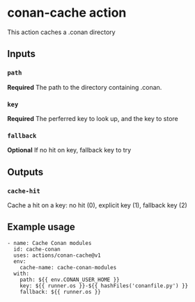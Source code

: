 # conan-cache action

This action caches a .conan directory

## Inputs

### `path`

**Required** The path to the directory containing .conan.

### `key`

**Required** The perferred key to look up, and the key to store

### `fallback`

**Optional** If no hit on key, fallback key to try

## Outputs

### `cache-hit`

Cache a hit on a key: no hit (0), explicit key (1), fallback key (2)

## Example usage
~~~~
- name: Cache Conan modules
  id: cache-conan
  uses: actions/conan-cache@v1
  env:
    cache-name: cache-conan-modules
  with:
    path: ${{ env.CONAN_USER_HOME }}
    key: ${{ runner.os }}-${{ hashFiles('conanfile.py') }}
    fallback: ${{ runner.os }}
~~~~
